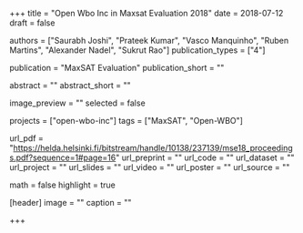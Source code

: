 +++
title = "Open Wbo Inc in Maxsat Evaluation 2018"
date = 2018-07-12
draft = false

authors = ["Saurabh Joshi", "Prateek Kumar", "Vasco Manquinho", "Ruben Martins", "Alexander Nadel", "Sukrut Rao"]
publication_types = ["4"]

publication = "MaxSAT Evaluation"
publication_short = ""

abstract = ""
abstract_short = ""

image_preview = ""
selected = false

projects = ["open-wbo-inc"]
tags = ["MaxSAT", "Open-WBO"]

url_pdf = "https://helda.helsinki.fi/bitstream/handle/10138/237139/mse18_proceedings.pdf?sequence=1#page=16"
url_preprint = ""
url_code = ""
url_dataset = ""
url_project = ""
url_slides = ""
url_video = ""
url_poster = ""
url_source = ""

math = false
highlight = true

[header]
image = ""
caption = ""

+++
